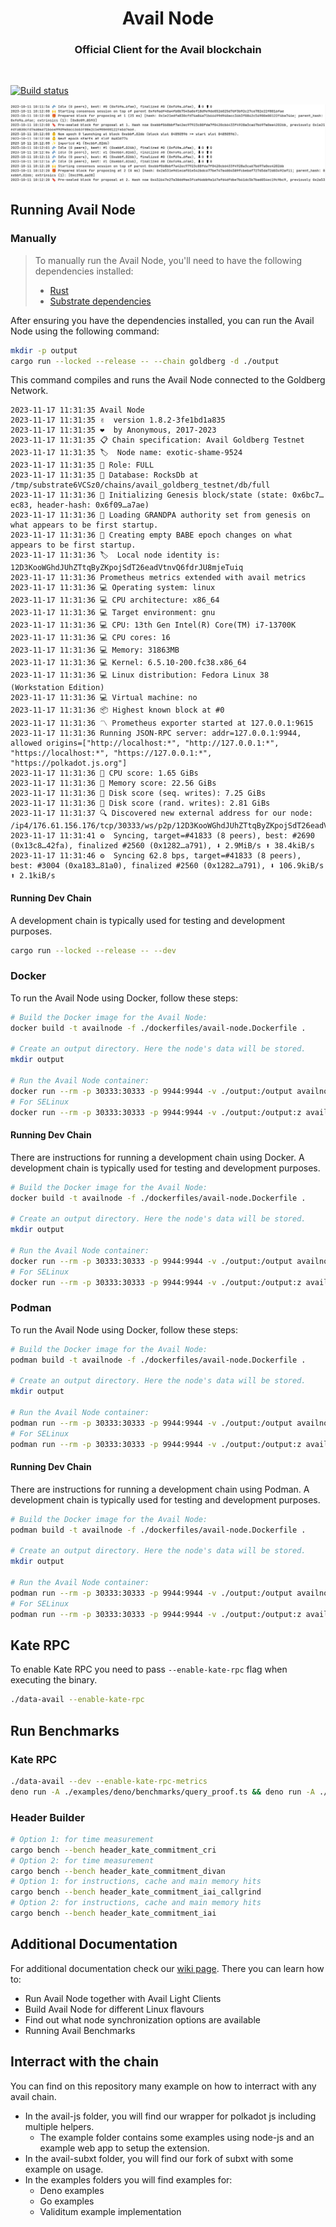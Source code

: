 <div align="Center">
<h1>Avail Node</h1>
<h3>Official Client for the Avail blockchain</h3>
</div>

<br>

[![Build status](https://github.com/availproject/avail/actions/workflows/default.yml/badge.svg)](https://github.com/availproject/avail/actions/workflows/default.yml)


![demo](./.github/img/terminal.jpg)

## Running Avail Node
### Manually

> To manually run the Avail Node, you'll need to have the following dependencies installed:
> - [Rust](https://www.rust-lang.org/learn/get-started)
> - [Substrate dependencies](https://docs.substrate.io/install/)


After ensuring you have the dependencies installed, you can run the Avail Node using the following command:
```bash
mkdir -p output
cargo run --locked --release -- --chain goldberg -d ./output
```
This command compiles and runs the Avail Node connected to the Goldberg Network.

```
2023-11-17 11:31:35 Avail Node    
2023-11-17 11:31:35 ✌️  version 1.8.2-3fe1bd1a835    
2023-11-17 11:31:35 ❤️  by Anonymous, 2017-2023    
2023-11-17 11:31:35 📋 Chain specification: Avail Goldberg Testnet    
2023-11-17 11:31:35 🏷  Node name: exotic-shame-9524    
2023-11-17 11:31:35 👤 Role: FULL    
2023-11-17 11:31:35 💾 Database: RocksDb at /tmp/substrate6VCSz0/chains/avail_goldberg_testnet/db/full    
2023-11-17 11:31:36 🔨 Initializing Genesis block/state (state: 0x6bc7…ec83, header-hash: 0x6f09…a7ae)    
2023-11-17 11:31:36 👴 Loading GRANDPA authority set from genesis on what appears to be first startup.    
2023-11-17 11:31:36 👶 Creating empty BABE epoch changes on what appears to be first startup.    
2023-11-17 11:31:36 🏷  Local node identity is: 12D3KooWGhdJUhZTtqByZKpojSdT26eadVtnvQ6fdrJU8mjeTuiq    
2023-11-17 11:31:36 Prometheus metrics extended with avail metrics    
2023-11-17 11:31:36 💻 Operating system: linux    
2023-11-17 11:31:36 💻 CPU architecture: x86_64    
2023-11-17 11:31:36 💻 Target environment: gnu    
2023-11-17 11:31:36 💻 CPU: 13th Gen Intel(R) Core(TM) i7-13700K    
2023-11-17 11:31:36 💻 CPU cores: 16    
2023-11-17 11:31:36 💻 Memory: 31863MB    
2023-11-17 11:31:36 💻 Kernel: 6.5.10-200.fc38.x86_64    
2023-11-17 11:31:36 💻 Linux distribution: Fedora Linux 38 (Workstation Edition)    
2023-11-17 11:31:36 💻 Virtual machine: no    
2023-11-17 11:31:36 📦 Highest known block at #0    
2023-11-17 11:31:36 〽️ Prometheus exporter started at 127.0.0.1:9615    
2023-11-17 11:31:36 Running JSON-RPC server: addr=127.0.0.1:9944, allowed origins=["http://localhost:*", "http://127.0.0.1:*", "https://localhost:*", "https://127.0.0.1:*", "https://polkadot.js.org"]    
2023-11-17 11:31:36 🏁 CPU score: 1.65 GiBs    
2023-11-17 11:31:36 🏁 Memory score: 22.56 GiBs    
2023-11-17 11:31:36 🏁 Disk score (seq. writes): 7.25 GiBs    
2023-11-17 11:31:36 🏁 Disk score (rand. writes): 2.81 GiBs    
2023-11-17 11:31:37 🔍 Discovered new external address for our node: /ip4/176.61.156.176/tcp/30333/ws/p2p/12D3KooWGhdJUhZTtqByZKpojSdT26eadVtnvQ6fdrJU8mjeTuiq    
2023-11-17 11:31:41 ⚙️  Syncing, target=#41833 (8 peers), best: #2690 (0x13c8…42fa), finalized #2560 (0x1282…a791), ⬇ 2.9MiB/s ⬆ 38.4kiB/s    
2023-11-17 11:31:46 ⚙️  Syncing 62.8 bps, target=#41833 (8 peers), best: #3004 (0xa183…81a0), finalized #2560 (0x1282…a791), ⬇ 106.9kiB/s ⬆ 2.1kiB/s  
```

#### Running Dev Chain
A development chain is typically used for testing and development purposes.
```bash
cargo run --locked --release -- --dev
```

### Docker
To run the Avail Node using Docker, follow these steps:

```bash
# Build the Docker image for the Avail Node:
docker build -t availnode -f ./dockerfiles/avail-node.Dockerfile .

# Create an output directory. Here the node's data will be stored.
mkdir output

# Run the Avail Node container:
docker run --rm -p 30333:30333 -p 9944:9944 -v ./output:/output availnode
# For SELinux
docker run --rm -p 30333:30333 -p 9944:9944 -v ./output:/output:z availnode
```

#### Running Dev Chain
There are instructions for running a development chain using Docker. A development chain is typically used for testing and development purposes.

```bash
# Build the Docker image for the Avail Node:
docker build -t availnode -f ./dockerfiles/avail-node.Dockerfile .

# Create an output directory. Here the node's data will be stored.
mkdir output

# Run the Avail Node container:
docker run --rm -p 30333:30333 -p 9944:9944 -v ./output:/output availnode --dev --rpc-methods=unsafe --unsafe-rpc-external --rpc-cors=all
# For SELinux
docker run --rm -p 30333:30333 -p 9944:9944 -v ./output:/output:z availnode --dev --rpc-methods=unsafe --unsafe-rpc-external --rpc-cors=all
```

### Podman
To run the Avail Node using Docker, follow these steps:

```bash
# Build the Docker image for the Avail Node:
podman build -t availnode -f ./dockerfiles/avail-node.Dockerfile .

# Create an output directory. Here the node's data will be stored.
mkdir output

# Run the Avail Node container:
podman run --rm -p 30333:30333 -p 9944:9944 -v ./output:/output availnode
# For SELinux
podman run --rm -p 30333:30333 -p 9944:9944 -v ./output:/output:z availnode
```

#### Running Dev Chain
There are instructions for running a development chain using Podman. A development chain is typically used for testing and development purposes.

```bash
# Build the Docker image for the Avail Node:
podman build -t availnode -f ./dockerfiles/avail-node.Dockerfile .

# Create an output directory. Here the node's data will be stored.
mkdir output

# Run the Avail Node container:
podman run --rm -p 30333:30333 -p 9944:9944 -v ./output:/output availnode --dev --rpc-methods=unsafe --unsafe-rpc-external --rpc-cors=all
# For SELinux
podman run --rm -p 30333:30333 -p 9944:9944 -v ./output:/output:z availnode --dev --rpc-methods=unsafe --unsafe-rpc-external --rpc-cors=all
```

## Kate RPC
To enable Kate RPC you need to pass `--enable-kate-rpc` flag when executing the binary.
```bash
./data-avail --enable-kate-rpc
```

## Run Benchmarks
### Kate RPC
```bash
./data-avail --dev --enable-kate-rpc-metrics
deno run -A ./examples/deno/benchmarks/query_proof.ts && deno run -A ./examples/deno/benchmarks/query_data_proof.ts && deno run -A ./examples/deno/benchmarks/query_rows.ts && deno run -A ./examples/deno/benchmarks/query_block_length.ts && deno run -A ./examples/deno/benchmarks/query_app_data.ts
```

### Header Builder
```bash
# Option 1: for time measurement 
cargo bench --bench header_kate_commitment_cri
# Option 2: for time measurement 
cargo bench --bench header_kate_commitment_divan
# Option 1: for instructions, cache and main memory hits
cargo bench --bench header_kate_commitment_iai_callgrind
# Option 2: for instructions, cache and main memory hits
cargo bench --bench header_kate_commitment_iai
```

## Additional Documentation
For additional documentation check our [wiki page](https://github.com/availproject/avail/wiki).
There you can learn how to:
- Run Avail Node together with Avail Light Clients
- Build Avail Node for different Linux flavours
- Find out what node synchronization options are available
- Running Avail Benchmarks


## Interract with the chain
You can find on this repository many example on how to interract with any avail chain.
- In the avail-js folder, you will find our wrapper for polkadot js including multiple helpers.
    - The example folder contains some examples using node-js and an example web app to setup the extension.
- In the avail-subxt folder, you will find our fork of subxt with some example on usage.
- In the examples folders you will find examples for:
  - Deno examples
  - Go examples
  - Validitum example implementation 